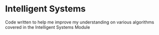 # Intelligent Systems

Code written to help me improve my understanding on various algorithms covered in the Intelligent Systems Module
